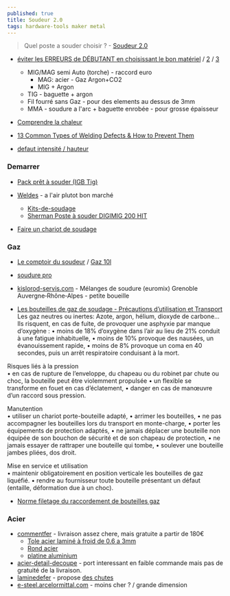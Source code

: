 ```yaml
---
published: true
title: Soudeur 2.0
tags: hardware-tools maker metal
---
```

> Quel poste a souder choisir ? - [Soudeur 2.0](https://www.youtube.com/watch?v=OJNb0512_cg)

- [éviter les ERREURS de DÉBUTANT en choisissant le bon matériel](https://www.youtube.com/watch?v=aiNl3enuMzA) / [2](https://www.youtube.com/watch?v=kZvakDwDMnc) / [3](https://www.youtube.com/watch?v=G3Gg9VVSo00)
	- MIG/MAG semi Auto (torche) - raccord euro 
    	- MAG: acier - Gaz Argon+CO2
    	- MIG + Argon
    - TIG - baguette + argon
    - Fil fourré sans Gaz - pour des elements au dessus de 3mm
    - MMA - soudure a l'arc + baguette enrobée - pour grosse épaisseur
    
- [Comprendre la chaleur](https://www.youtube.com/watch?v=FGJWxkIg6Ok)
- [13 Common Types of Welding Defects & How to Prevent Them](https://weldguru.com/common-welding-defects/)

-  [defaut intensité / hauteur](https://youtu.be/h7GdvtKsEAQ?t=583)

### Demarrer
- [Pack prêt à souder (IGB Tig)](https://www.igbtig.com/postes-a-souder-mig-c102x3886317)
- [Weldes](https://weldes.fr/) - a l'air plutot bon marché
	- [Kits-de-soudage](https://weldes.fr/fr_FR/c/Kits-de-soudage/260/1/default/3)
    - [Sherman Poste à souder DIGIMIG 200 HIT](https://weldes.fr/fr_FR/p/Sherman-Poste-a-souder-DIGIMIG-200-HIT/5953)
    
- [Faire un chariot de soudage](https://www.youtube.com/watch?v=4QVkGkJT_kE)

### Gaz
- [Le comptoir du soudeur](https://lecomptoirdusoudeur.com/156-bouteilles-de-gaz) / [Gaz 10l](https://lecomptoirdusoudeur.com/bouteilles-de-gaz/808-pack-lk13001-cnr-gaz.html)

- [soudure pro](https://www.soudure.pro/)

- [kislorod-servis.com](https://kislorod-servis.com/fr/lyon/grenoble/euromix) - Mélanges de soudure (euromix) Grenoble Auvergne‐Rhône‐Alpes - petite boueille

- [Les bouteilles de gaz de soudage - Précautions d’utilisation et Transport
](https://www.soudeurs.com/site/les-bouteilles-de-gaz-de-soudage-precautions-d-utilisation-et-transport-837/)
Les gaz neutres ou inertes:
Azote, argon, hélium, dioxyde de carbone…
Ils risquent, en cas de fuite, de provoquer une asphyxie par manque d’oxygène :
• moins de 18% d’oxygène dans l’air au lieu de 21% conduit à une fatigue inhabituelle,
• moins de 10% provoque des nausées, un évanouissement rapide,
• moins de 8% provoque un coma en 40 secondes, puis un arrêt respiratoire conduisant à la mort.

Risques liés à la pression  
• en cas de rupture de l’enveloppe, du chapeau ou du robinet par chute ou choc, la bouteille peut être violemment propulsée
• un flexible se transforme en fouet en cas d’éclatement,
• danger en cas de manœuvre d’un raccord sous pression.

Manutention  
• utiliser un chariot porte-bouteille adapté,
• arrimer les bouteilles,
• ne pas accompagner les bouteilles lors du transport en monte-charge,
• porter les équipements de protection adaptés,
• ne jamais déplacer une bouteille non équipée de son bouchon de sécurité et de son chapeau de protection,
• ne jamais essayer de rattraper une bouteille qui tombe,
• soulever une bouteille jambes pliées, dos droit.

Mise en service et utilisation  
• maintenir obligatoirement en position verticale les bouteilles de gaz liquéfié.
• rendre au fournisseur toute bouteille présentant un défaut (entaille, déformation due à un choc).

- [Norme filetage du raccordement de bouteilles gaz](https://www.prosynergie.fr/norme-filetage-raccord-bouteilles-gaz-detendeur-p-324563)

### Acier
- [commentfer](https://www.commentfer.fr/) - livraison assez chere, mais gratuite a partir de 180€
	- [Tole acier laminé à froid de 0.6 a 3mm](https://www.commentfer.fr/tole-acier/2260-8638-tole-acier-lamine-a-froid-3701102725286.html#/42-epaisseur-1_mm)
    - [Rond acier](https://www.commentfer.fr/fer-rond-acier/817-2615-rond-acier-etire-40-mm-3701102717236.html#/25-longueur_en_metre-1_metre/638-section-40_mm)
    - [platine aluminium](https://www.commentfer.fr/platine-aluminium/2085-4467-platine-aluminium-150-x-150-mm-3701102727839.html#/59-epaisseur-10_mm/612-section-150_x_150_mm)
- [acier-detail-decoupe](https://www.acier-detail-decoupe.fr/) - port interessant en faible  commande mais pas de gratuité de la livraison.
- [laminedefer](https://www.laminedefer.fr/) - propose [des chutes](https://www.laminedefer.fr/tube-profile-carre/1164-2117-tube-profile-carre-lot-de-chutes.html#/186-tube_profile_carre_sections-petites_sections_entre_20x20x2_et_45x45x2)
- [e-steel.arcelormittal.com](https://e-steel.arcelormittal.com/FR/fr/) - moins cher ? / grande dimension

